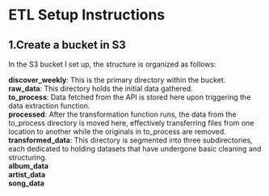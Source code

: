 # ETL Setup Instructions

## 1.Create a bucket in S3

In the S3 bucket I set up, the structure is organized as follows:

<b>discover_weekly</b>: This is the primary directory within the bucket.</br>
<b>raw_data</b>: This directory holds the initial data gathered.</br>
<b>to_process</b>: Data fetched from the API is stored here upon triggering the data extraction function.</br>
<b>processed</b>: After the transformation function runs, the data from the to_process directory is moved here, effectively transferring files from one location to another while the originals in to_process are removed.</br>
<b>transformed_data</b>: This directory is segmented into three subdirectories, each dedicated to holding datasets that have undergone basic cleaning and structuring.
</br>
<b>album_data</b>
</br>
<b>artist_data</b>
</br>
<b>song_data</b>
</br>
